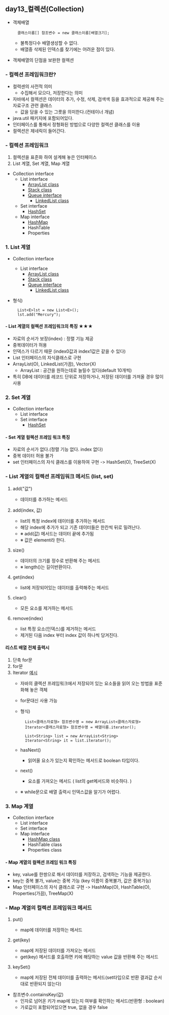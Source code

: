 ## day13_컬렉션(Collection)

- 객체배열 
    
        클래스이름[] 참조변수 = new 클래스이름[배열크기];

    - 불특정다수 배열생성할 수 없다.
    - 배열중 삭제된 인덱스를 찾기에는 어려운 점이 있다.

- 객체배열의 단점을 보완한 컬렉션

 ### - 컬렉션 프레임워크란?
- 컬력센의 사전적 의미 
    - 수집해서 모으다, 저장한다는 의미
- 자바에서 컬렉션은 데이터의 추가, 수정, 삭제, 검색색 등을 효과적으로 제공해 주는 자료구조 관련 클래스
	 - 값을 담을 수 있는 그릇을 의미한다.(컨테이너 개념)
- java.util 패키지에 포함되어있다.
- 인터페이스를 통해서 정형화된 방법으로 다양한 컬렉션 클래스를 이용
- 컬렉션은 제네릭이 들어간다.

### - 컬렉션 프레임워크 
1. 컬렉션을 표준화 하여 설계해 놓은 인터페이스
2. List 계열, Set 계열, Map 계열

- Collection interface
    - List interface
        - [ArrayList class](https://github.com/hyeah0/SmartWeb_Contents_WebApplication_developer_class/blob/main/1_Java/day13_%EC%BB%AC%EB%A0%89%EC%85%98(Collection)_1_List_1_ArrayList.md)
        - [Stack class](https://github.com/hyeah0/SmartWeb_Contents_WebApplication_developer_class/blob/main/1_Java/day13_%EC%BB%AC%EB%A0%89%EC%85%98(Collection)_1_List_3_Stack.md)
        - [Queue interface](https://github.com/hyeah0/SmartWeb_Contents_WebApplication_developer_class/blob/main/1_Java/day13_%EC%BB%AC%EB%A0%89%EC%85%98(Collection)_1_List_4_Queue.md)
            - [LinkedList class](https://github.com/hyeah0/SmartWeb_Contents_WebApplication_developer_class/blob/main/1_Java/day13_%EC%BB%AC%EB%A0%89%EC%85%98(Collection)_1_List_2_LinkedList.md)
    - Set interface
        - [HashSet](https://github.com/hyeah0/SmartWeb_Contents_WebApplication_developer_class/blob/main/1_Java/day13_%EC%BB%AC%EB%A0%89%EC%85%98(Collection)_2_Set_1_hashSet.md)
    - Map interface
        - [HashMap](https://github.com/hyeah0/SmartWeb_Contents_WebApplication_developer_class/blob/main/1_Java/day13_%EC%BB%AC%EB%A0%89%EC%85%98(Collection)_3_Map_1_HashMap.md)
        - HashTable
        - Properties

### 1. List 계열
- Collection interface
    - List interface
        - [ArrayList class](https://github.com/hyeah0/SmartWeb_Contents_WebApplication_developer_class/blob/main/1_Java/day13_%EC%BB%AC%EB%A0%89%EC%85%98(Collection)_1_List_1_ArrayList.md)
        - [Stack class](https://github.com/hyeah0/SmartWeb_Contents_WebApplication_developer_class/blob/main/1_Java/day13_%EC%BB%AC%EB%A0%89%EC%85%98(Collection)_1_List_3_Stack.md)
        - [Queue interface](https://github.com/hyeah0/SmartWeb_Contents_WebApplication_developer_class/blob/main/1_Java/day13_%EC%BB%AC%EB%A0%89%EC%85%98(Collection)_1_List_4_Queue.md)
            - [LinkedList class](https://github.com/hyeah0/SmartWeb_Contents_WebApplication_developer_class/blob/main/1_Java/day13_%EC%BB%AC%EB%A0%89%EC%85%98(Collection)_1_List_2_LinkedList.md)

- 형식)

  		List<E>lst = new List<E>();
 		lst.add("Mercury");
        
#### - List 계열의 컬렉션 프레임워크의 특징 ★★★
- 자료의 순서가 보장(index) : 정렬 기능 제공
- 중복데이터가 허용 
- 인덱스가 다르기 때문 (index0값과 index1값은 같을 수 있다)
- List 인터페이스의 자식클래스로 구현
- ArrayList(O), LinkedList(가끔), Vector(X)
    - ArrayList : 공간을 원하는데로 늘릴수 있다(default 10개씩)
- 특히 DB에 데이터를 레코드 단위로 저장하거나, 저장된 데이터를 가져올 경우 많이 사용

### 2. Set 계열
- Collection interface
    - List interface
    - Set interface
        - [HashSet](https://github.com/hyeah0/SmartWeb_Contents_WebApplication_developer_class/blob/main/1_Java/day13_%EC%BB%AC%EB%A0%89%EC%85%98(Collection)_2_Set_1_hashSet.md)

#### - Set 계열 컬렉션 프레임 워크 특징
- 자료의 순서가 없다.(정렬 기능 없다. index 없다)
- 중복 데이터 허용 불가
- set 인터페이스의 자식 클래스를 이용하여 구현
-> HashSet(O), TreeSet(X)

### - List 계열의 컬렉션 프레임워크 메서드 (list, set)
1. add("값") 
    - 데이터를 추가하는 메서드

2. add(index, 값) 
    - list의 특정 index에 데이터를 추가하는 메서드
    - 해당 index에 추가가 되고 기존 데이터들은 한칸씩 뒤로 밀려난다.
    - ※ add(값) 메서드는 데이터 끝에 추가됨
    - ※ 값은 element라 한다.

3. size() 
    - 데이터의 크기를 정수로 반환해 주는 메서드
    - ※ length()는 길이반환이다.

4. get(index) 
    - list에 저장되어있는 데이터를 출력해주는 메서드

5. clear() 
    - 모든 요소를 제거하는 메서드

6. remove(index) 
    - list 특정 요소(인덱스)를 제거하는 메서드
    - 제거된 다음 index 부터 index 값이 하나씩 당겨진다.	

#### 리스트 배열 전체 출력시
1. 단축 for문 
2. for문
3. Iterator [예시](https://github.com/hyeah0/SmartWeb_Contents_WebApplication_developer_class/blob/main/1_Java/day13_%EC%BB%AC%EB%A0%89%EC%85%98(Collection)_1_List_1_ArrayList.md)
    - 자바의 클렉션 프레임워크에서 저장되어 있는 요소들을 읽어 오는 방법을 표준화해 놓은 객체
    - for문대신 사용 가능
    - 형식)

            List<클래스자료형> 참조변수명 = new ArrayList<클래스자료형>
            Iterator<클래스자료형> 참조변수명 = 배열이름.iterator(); 
        
            List<String> list = new ArrayList<String>
            Iterator<String> it = list.iterator();

    - hasNext() 
        - 읽어올 요소가 있는지 확인하는 메서드로 boolean 타입이다.

    - next() 	 
        - 요소를 가져오는 메서드 ( list의 get메서드와 비슷하다. )

    - ※ while문으로 배열 출력시 인덱스값을 알기가 어렵다.


### 3. Map 계열

- Collection interface
    - List interface
    - Set interface
    - Map interface
        - [HashMap class](https://github.com/hyeah0/SmartWeb_Contents_WebApplication_developer_class/blob/main/1_Java/day13_%EC%BB%AC%EB%A0%89%EC%85%98(Collection)_3_Map_1_HashMap.md)
        - HashTable class 
        - Properties class

#### - Map 계열의 컬렉션 프레임 워크 특징
- key, value를 한쌍으로 해서 데이터를 저장하고, 검색하는 기능을 제공한다.
- key는 중복 불가, value는 중복 가능 (key 이름이 중복불가, 값은 중복가능)
- Map 인터페이스의 자식 클래스로 구현 
	-> HashMap(O), HashTable(O), Properties(가끔), TreeMap(X)

### - Map 계열의 컬렉션 프레임워크 메서드 
1. put() 
    - map에 데이터를 저장하는 메서드

2. get(key) 
    - map에 저장된 데이터를 가져오는 메서드
    - get(key) 메서드를 호출하면 키에 해당하는 value 값을 반환해 주는 메서드

3. keySet() 
    - map에 저장된 전체 데이터를 출력하는 메서드(set타입으로 반환 결과값 순서대로 반환되지 않는다)

- 참조변수.containsKey(값) 
    - 인자로 넘어온 키가 map에 있는지 여부를 확인하는 메서드(반환형 : boolean)
    - 가로값이 포함되어있으면 true, 없을 경우 false 
